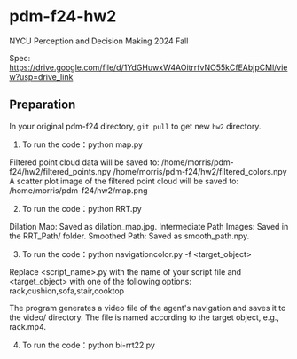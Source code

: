 # pdm-f24-hw2
NYCU Perception and Decision Making 2024 Fall

Spec: https://drive.google.com/file/d/1YdGHuwxW4AOitrrfvNO55kCfEAbjpCMl/view?usp=drive_link

## Preparation
In your original pdm-f24 directory, `git pull` to get new `hw2` directory.

1. To run the code：python map.py

Filtered point cloud data will be saved to:
 /home/morris/pdm-f24/hw2/filtered_points.npy
 /home/morris/pdm-f24/hw2/filtered_colors.npy
A scatter plot image of the filtered point cloud will be saved to:
 /home/morris/pdm-f24/hw2/map.png

2. To run the code：python RRT.py

Dilation Map: Saved as dilation_map.jpg.
Intermediate Path Images: Saved in the RRT_Path/ folder.
Smoothed Path: Saved as smooth_path.npy.

3. To run the code：python navigationcolor.py -f <target_object>

Replace <script_name>.py with the name of your script file and <target_object> with one of the following options:
rack,cushion,sofa,stair,cooktop

The program generates a video file of the agent's navigation and saves it to the video/ directory. The file is named according to the target object, e.g., rack.mp4.

4. To run the code：python bi-rrt22.py
